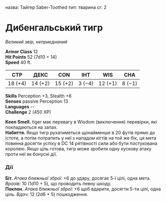 назва: Тайгер Saber-Toothed тип: тварина cr: 2

# Дибенгальський тигр
_Великий звір, неприєднаний_

**Armor Class** 12    
**Hit Points** 52 (7d10 + 14)    
**Speed** 40 ft.

| СТР     | ДЕКС    | CON     | ІНТ    | WIS     | CHA    |
| ------- | ------- | ------- | ------ | ------- | ------ |
| 18 (+4) | 14 (+2) | 15 (+2) | 3 (−4) | 12 (+1) | 8 (−1) |

**Skills** Perception +3, Stealth +6    
**Senses** passive Perception 13    
**Languages** --    
**Challenge** 2 (450 XP)

**Keen Smell.** tiger має перевагу в Wisdom (виключення) перевірки, які покладаються на запах.    
**Набиття.** Якщо тигр рухатиметься щонайменше в 20 футів прямо до істоти, а потім потрапить у неї з нападом кігтів на той же бік, ця мета повинна досягти успіху в DC 14 рятівності сили або бути постукована королею. Якщо ціль готова, тигр може зробити одну кускову атаку проти неї як бонусні дії.

### Дії
**Біт.** _Атака ближньої зброї:_ +6 до удару, досягає 5-ї цілі, одна мета. _Вразів:_ 10 (1d10 + 5), що проводить певну шкоду.    
**Поклон.** _Атака ближньої зброї:_ +6 щоб вдарити, досягти 5-ти цілі, одна ціль. _Вдач:_ 12 (2d6 + 5) пошкодження. 